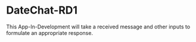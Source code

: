 # DateChat-RD1

This App-In-Development will take a received message and other inputs to formulate an appropriate response.
